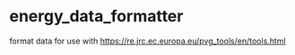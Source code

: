 # energy_data_formatter
format data for use with https://re.jrc.ec.europa.eu/pvg_tools/en/tools.html
